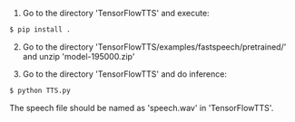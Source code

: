 1. Go to the directory 'TensorFlowTTS' and execute:
```bash
$ pip install .
```
2. Go to the directory 'TensorFlowTTS/examples/fastspeech/pretrained/' and unzip 'model-195000.zip'

3. Go to the directory 'TensorFlowTTS' and do inference:
```bash
$ python TTS.py
```
The speech file should be named as 'speech.wav' in 'TensorFlowTTS'.
